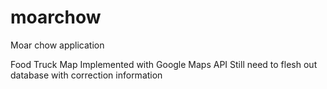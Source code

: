 # moarchow
Moar chow application

Food Truck Map
Implemented with Google Maps API
Still need to flesh out database with correction information
